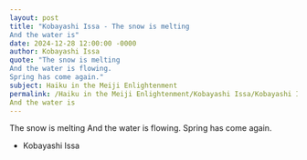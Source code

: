 ```yaml
---
layout: post
title: "Kobayashi Issa - The snow is melting
And the water is"
date: 2024-12-28 12:00:00 -0000
author: Kobayashi Issa
quote: "The snow is melting
And the water is flowing.
Spring has come again."
subject: Haiku in the Meiji Enlightenment
permalink: /Haiku in the Meiji Enlightenment/Kobayashi Issa/Kobayashi Issa - The snow is melting
And the water is
---
```


The snow is melting
And the water is flowing.
Spring has come again.

- Kobayashi Issa
